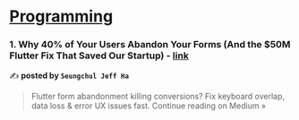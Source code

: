 
<h1><a href=https://medium.com/tag/programming/recommended target="_blank" rel="noopener noreferrer">Programming</a></h1>
<h3>1. Why 40% of Your Users Abandon Your Forms (And the $50M Flutter Fix That Saved Our Startup) - <a href="https://medium.com/@alaxhenry0121/why-40-of-your-users-abandon-your-forms-and-the-50m-flutter-fix-that-saved-our-startup-bdc5202fd387?source=rss------programming-5" target="_blank" rel="noopener noreferrer">link</a></h3>

✍️ **posted by `Seungchul Jeff Ha`**

<blockquote>Flutter form abandonment killing conversions? Fix keyboard overlap, data loss & error UX issues fast.
Continue reading on Medium »</blockquote>

